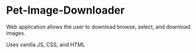 # Pet-Image-Downloader
Web application allows the user to download browse, select, and download images.

Uses vanilla JS, CSS, and HTML
